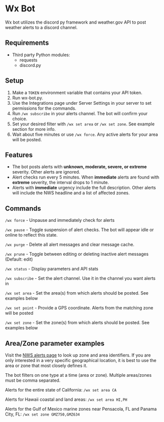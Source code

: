 # Wx Bot
Wx bot utilizes the discord py framework and weather.gov API to post weather alerts to a discord channel.

## Requirements
* Third party Python modules:
  * requests
  * discord.py

## Setup
1. Make a `TOKEN` environment variable that contains your API token.
2. Run wx-bot.py.
3. Use the Integrations page under Server Settings in your server to set permissions for the commands.
4. Run `/wx subscribe` in your alerts channel. The bot will confirm your choice.
5. Set your desired filter with `/wx set area` or `/wx set zone`. See example section for more info.
6. Wait about five minutes or use `/wx force`. Any active alerts for your area will be posted.


## Features
- The bot posts alerts with **unknown, moderate, severe, or extreme** severity. Other alerts are ignored.
- Alert checks run every 5 minutes. When **immediate** alerts are found with **extreme** severity, the interval drops
to 1 minute.
- Alerts with **immediate** urgency include the full description. Other alerts will include the NWS headline and a
list of affected zones.

## Commands
`/wx force` - Unpause and immediately check for alerts

`/wx pause` - Toggle suspension of alert checks. The bot will appear idle or online to reflect this state.

`/wx purge` - Delete all alert messages and clear message cache.

`/wx prune` - Toggle between editing or deleting inactive alert messages (Default: edit)

`/wx status` - Display parameters and API stats

`/wx subscribe` - Set the alert channel. Use it in the channel you want alerts in

`/wx set area` - Set the area(s) from which alerts should be posted. See examples below

`/wx set point` - Provide a GPS coordinate. Alerts from the matching zone will be posted

`/wx set zone` - Set the zone(s) from which alerts should be posted. See examples below

## Area/Zone parameter examples
Visit the [NWS alerts page](https://alerts.weather.gov/) to look up zone and area identifiers. If you are only
interested in a very specific geographical location, it is best to use the area or zone that most closely defines it.

The bot filters on one type at a time (area or zone). Multiple areas/zones must be comma separated.

Alerts for the entire state of California: `/wx set area CA`

Alerts for Hawaii coastal and land areas: `/wx set area HI,PH`

Alerts for the Gulf of Mexico marine zones near Pensacola, FL and Panama City, FL: `/wx set zone GMZ750,GMZ634`
